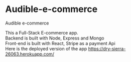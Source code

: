 # Audible-e-commerce
Audible e-commerce

This a Full-Stack E-commerce app.\
Backend is built with Node, Express and Mongo\
Front-end is built with React, Stripe as a payment Api\
Here is the deployed version of the app https://dry-sierra-26063.herokuapp.com/
